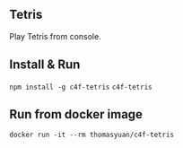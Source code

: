 ## Tetris

Play Tetris from console.

## Install & Run
`npm install -g c4f-tetris`
`c4f-tetris`

## Run from docker image
`docker run -it --rm thomasyuan/c4f-tetris`